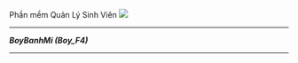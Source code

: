﻿Phần mềm Quản Lý Sinh Viên
<img src="http://imgur.com/a/yDQ9h">
************************
***BoyBanhMi (Boy_F4)***
************************
